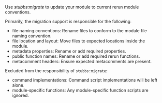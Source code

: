 Use *stubbs:migrate* to update your module to current
rerun module conventions.

Primarily, the migration support is responsible for 
the following:

* file naming conventions: Rename files to conform to the module file naming convention.
* file location and layout: Move files to expected locations inside the module.
* metadata properties: Rename or add required properties.
* public function names: Rename or add required rerun functions.
* metacomment headers: Ensure expected metacomments are present.

Excluded from the responsibility of `stubbs:migrate`:

* command implementations: Command script implementations will be left alone.
* module-specific functions: Any module-specific function scripts are ignored.
